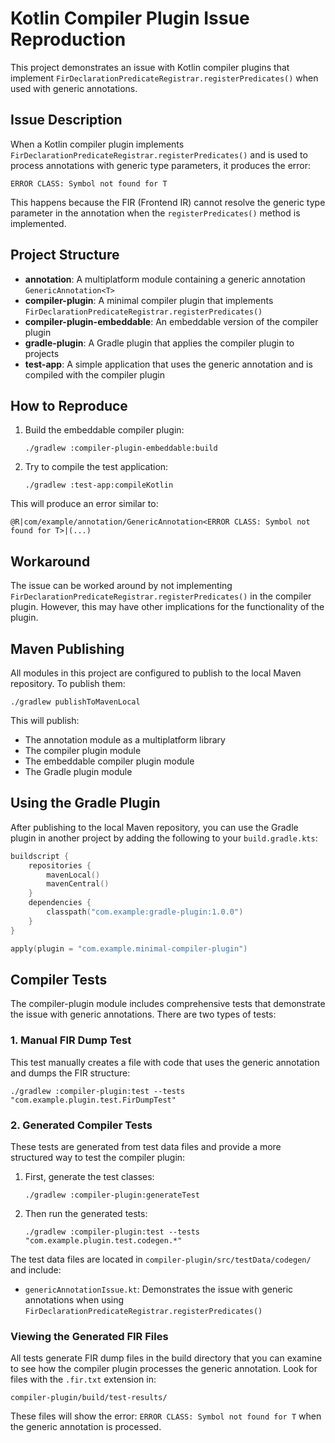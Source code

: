# Kotlin Compiler Plugin Issue Reproduction

This project demonstrates an issue with Kotlin compiler plugins that implement `FirDeclarationPredicateRegistrar.registerPredicates()` when used with generic annotations.

## Issue Description

When a Kotlin compiler plugin implements `FirDeclarationPredicateRegistrar.registerPredicates()` and is used to process annotations with generic type parameters, it produces the error:

```
ERROR CLASS: Symbol not found for T
```

This happens because the FIR (Frontend IR) cannot resolve the generic type parameter in the annotation when the `registerPredicates()` method is implemented.

## Project Structure

- **annotation**: A multiplatform module containing a generic annotation `GenericAnnotation<T>`
- **compiler-plugin**: A minimal compiler plugin that implements `FirDeclarationPredicateRegistrar.registerPredicates()`
- **compiler-plugin-embeddable**: An embeddable version of the compiler plugin
- **gradle-plugin**: A Gradle plugin that applies the compiler plugin to projects
- **test-app**: A simple application that uses the generic annotation and is compiled with the compiler plugin

## How to Reproduce

1. Build the embeddable compiler plugin:
   ```
   ./gradlew :compiler-plugin-embeddable:build
   ```

2. Try to compile the test application:
   ```
   ./gradlew :test-app:compileKotlin
   ```

This will produce an error similar to:
```
@R|com/example/annotation/GenericAnnotation<ERROR CLASS: Symbol not found for T>|(...)
```

## Workaround

The issue can be worked around by not implementing `FirDeclarationPredicateRegistrar.registerPredicates()` in the compiler plugin. However, this may have other implications for the functionality of the plugin.

## Maven Publishing

All modules in this project are configured to publish to the local Maven repository. To publish them:

```
./gradlew publishToMavenLocal
```

This will publish:
- The annotation module as a multiplatform library
- The compiler plugin module
- The embeddable compiler plugin module
- The Gradle plugin module

## Using the Gradle Plugin

After publishing to the local Maven repository, you can use the Gradle plugin in another project by adding the following to your `build.gradle.kts`:

```kotlin
buildscript {
    repositories {
        mavenLocal()
        mavenCentral()
    }
    dependencies {
        classpath("com.example:gradle-plugin:1.0.0")
    }
}

apply(plugin = "com.example.minimal-compiler-plugin")
```

## Compiler Tests

The compiler-plugin module includes comprehensive tests that demonstrate the issue with generic annotations. There are two types of tests:

### 1. Manual FIR Dump Test

This test manually creates a file with code that uses the generic annotation and dumps the FIR structure:

```
./gradlew :compiler-plugin:test --tests "com.example.plugin.test.FirDumpTest"
```

### 2. Generated Compiler Tests

These tests are generated from test data files and provide a more structured way to test the compiler plugin:

1. First, generate the test classes:
   ```
   ./gradlew :compiler-plugin:generateTest
   ```

2. Then run the generated tests:
   ```
   ./gradlew :compiler-plugin:test --tests "com.example.plugin.test.codegen.*"
   ```

The test data files are located in `compiler-plugin/src/testData/codegen/` and include:

- `genericAnnotationIssue.kt`: Demonstrates the issue with generic annotations when using `FirDeclarationPredicateRegistrar.registerPredicates()`

### Viewing the Generated FIR Files

All tests generate FIR dump files in the build directory that you can examine to see how the compiler plugin processes the generic annotation. Look for files with the `.fir.txt` extension in:

```
compiler-plugin/build/test-results/
```

These files will show the error: `ERROR CLASS: Symbol not found for T` when the generic annotation is processed.
